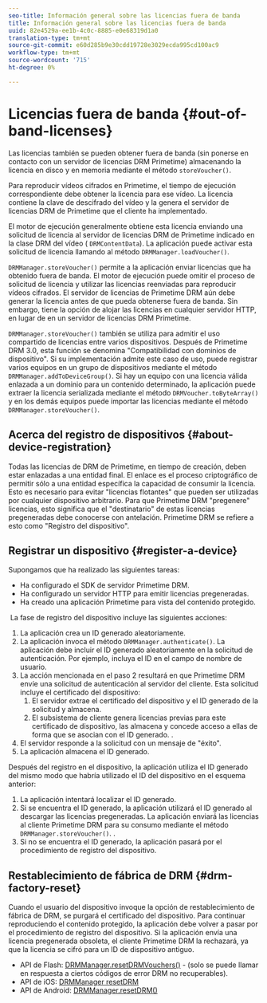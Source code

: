 ```yaml
---
seo-title: Información general sobre las licencias fuera de banda
title: Información general sobre las licencias fuera de banda
uuid: 82e4529a-ee1b-4c0c-8885-e0e68319d1a0
translation-type: tm+mt
source-git-commit: e60d285b9e30cdd19728e3029ecda995cd100ac9
workflow-type: tm+mt
source-wordcount: '715'
ht-degree: 0%

---
```



# Licencias fuera de banda {#out-of-band-licenses}

Las licencias también se pueden obtener fuera de banda (sin ponerse en contacto con un servidor de licencias DRM Primetime) almacenando la licencia en disco y en memoria mediante el método `storeVoucher()`.

Para reproducir vídeos cifrados en Primetime, el tiempo de ejecución correspondiente debe obtener la licencia para ese vídeo. La licencia contiene la clave de descifrado del vídeo y la genera el servidor de licencias DRM de Primetime que el cliente ha implementado.

El motor de ejecución generalmente obtiene esta licencia enviando una solicitud de licencia al servidor de licencias DRM de Primetime indicado en la clase DRM del vídeo ( `DRMContentData`). La aplicación puede activar esta solicitud de licencia llamando al método `DRMManager.loadVoucher()`.

`DRMManager.storeVoucher()` permite a la aplicación enviar licencias que ha obtenido fuera de banda. El motor de ejecución puede omitir el proceso de solicitud de licencia y utilizar las licencias reenviadas para reproducir vídeos cifrados. El servidor de licencias de Primetime DRM aún debe generar la licencia antes de que pueda obtenerse fuera de banda. Sin embargo, tiene la opción de alojar las licencias en cualquier servidor HTTP, en lugar de en un servidor de licencias DRM Primetime.

`DRMManager.storeVoucher()` también se utiliza para admitir el uso compartido de licencias entre varios dispositivos. Después de Primetime DRM 3.0, esta función se denomina &quot;Compatibilidad con dominios de dispositivo&quot;. Si su implementación admite este caso de uso, puede registrar varios equipos en un grupo de dispositivos mediante el método `DRMManager.addToDeviceGroup()`. Si hay un equipo con una licencia válida enlazada a un dominio para un contenido determinado, la aplicación puede extraer la licencia serializada mediante el método `DRMVoucher.toByteArray()` y en los demás equipos puede importar las licencias mediante el método `DRMManager.storeVoucher()`.

## Acerca del registro de dispositivos {#about-device-registration}

Todas las licencias de DRM de Primetime, en tiempo de creación, deben estar enlazadas a una entidad final. El enlace es el proceso criptográfico de permitir sólo a una entidad específica la capacidad de consumir la licencia. Esto es necesario para evitar &quot;licencias flotantes&quot; que pueden ser utilizadas por cualquier dispositivo arbitrario. Para que Primetime DRM &quot;pregenere&quot; licencias, esto significa que el &quot;destinatario&quot; de estas licencias pregeneradas debe conocerse con antelación. Primetime DRM se refiere a esto como &quot;Registro del dispositivo&quot;.

## Registrar un dispositivo {#register-a-device}

Supongamos que ha realizado las siguientes tareas:

* Ha configurado el SDK de servidor Primetime DRM.
* Ha configurado un servidor HTTP para emitir licencias pregeneradas.
* Ha creado una aplicación Primetime para vista del contenido protegido.

 La fase de registro del dispositivo incluye las siguientes acciones:

1. La aplicación crea un ID generado aleatoriamente.
1. La aplicación invoca el método `DRMManager.authenticate()`. La aplicación debe incluir el ID generado aleatoriamente en la solicitud de autenticación. Por ejemplo, incluya el ID en el campo de nombre de usuario.
1. La acción mencionada en el paso 2 resultará en que Primetime DRM envíe una solicitud de autenticación al servidor del cliente. Esta solicitud incluye el certificado del dispositivo:
   1. El servidor extrae el certificado del dispositivo y el ID generado de la solicitud y almacena.
   1. El subsistema de cliente genera licencias previas para este certificado de dispositivo, las almacena y concede acceso a ellas de forma que se asocian con el ID generado. .
1. El servidor responde a la solicitud con un mensaje de &quot;éxito&quot;.
1. La aplicación almacena el ID generado.

Después del registro en el dispositivo, la aplicación utiliza el ID generado del mismo modo que habría utilizado el ID del dispositivo en el esquema anterior:
1. La aplicación intentará localizar el ID generado.
1. Si se encuentra el ID generado, la aplicación utilizará el ID generado al descargar las licencias pregeneradas. La aplicación enviará las licencias al cliente Primetime DRM para su consumo mediante el método `DRMManager.storeVoucher()`. .
1. Si no se encuentra el ID generado, la aplicación pasará por el procedimiento de registro del dispositivo.

## Restablecimiento de fábrica de DRM {#drm-factory-reset}

Cuando el usuario del dispositivo invoque la opción de restablecimiento de fábrica de DRM, se purgará el certificado del dispositivo. Para continuar reproduciendo el contenido protegido, la aplicación debe volver a pasar por el procedimiento de registro del dispositivo. Si la aplicación envía una licencia pregenerada obsoleta, el cliente Primetime DRM la rechazará, ya que la licencia se cifró para un ID de dispositivo antiguo.

* API de Flash: [DRMManager.resetDRMVouchers()](https://help.adobe.com/en_US/FlashPlatform/reference/actionscript/3/flash/net/drm/DRMManager.html#resetDRMVouchers()) - (solo se puede llamar en respuesta a ciertos códigos de error DRM no recuperables).
* API de iOS: [DRMManager resetDRM](https://help.adobe.com/en_US/primetime/api/drm-apis/client/ios/interface_d_r_m_manager.html#a0dd6c9662428583196e0419d3ea69446)
* API de Android: [DRMManager.resetDRM()](https://help.adobe.com/en_US/primetime/api/drm-apis/client/android/com/adobe/ave/drm/DRMManager.html#resetDRM(com.adobe.ave.drm.DRMOperationErrorCallback,%20com.adobe.ave.drm.DRMOperationCompleteCallback))